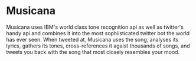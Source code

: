 # Musicana

Musicana uses IBM's world class tone recognition api as well as twitter's handy api and combines it into the most sophiisticated twitter bot the world has ever seen. When tweeted at, Musicana uses the song, analyses its lyrics, gathers its tones, cross-references it agaist thousands of songs, and tweets you back with the song that most closely resembles your mood.


